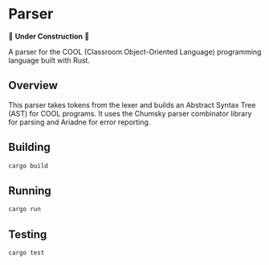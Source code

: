 # Parser

🚧 **Under Construction** 🚧

A parser for the COOL (Classroom Object-Oriented Language) programming language built with Rust.

## Overview

This parser takes tokens from the lexer and builds an Abstract Syntax Tree (AST) for COOL programs. It uses the Chumsky parser combinator library for parsing and Ariadne for error reporting.

## Building

```bash
cargo build
```

## Running

```bash
cargo run
```

## Testing

```bash
cargo test
```